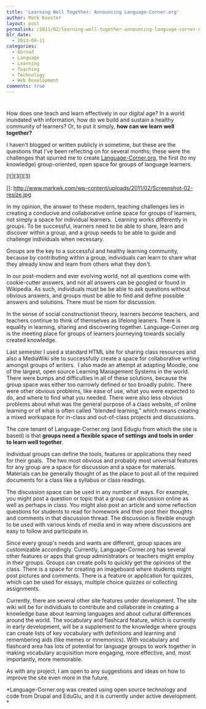 ```yaml
---
title: 'Learning Well Together: Announcing Language-Corner.org'
author: Mark Koester
layout: post
permalink: /2011/02/learning-well-together-announcing-language-corner-org.html
blr_date:
  - 2013-04-11
categories:
  - Abroad
  - Language
  - Learning
  - Teaching
  - Technology
  - Web Development
comments: true
---
```

# 

How does one teach and learn effectively in our digital age? In a world inundated with information, how do we build and sustain a healthy community of learners? Or, to put it simply, **how can we learn well together?**

I haven't blogged or written publicly in sometime, but these are the questions that I've been reflecting on for several months; these were the challenges that spurred me to create [Language-Corner.org](http://language-corner.org), the first (to my knowledge) group-oriented, open space for groups of language learners.

[![][3]][3]

 []: http://www.markwk.com/wp-content/uploads/2011/02/Screenshot-02-resize.jpg

In my opinion, the answer to these modern, teaching challenges lies in creating a conducive and collaborative online space for groups of learners, not simply a space for individual learners.  Learning works differently in groups. To be successful, learners need to be able to share, learn and discover within a group, and a group needs to be able to guide and challenge individuals when necessary.

Groups are the key to a successful and healthy learning community, because by contributing within a group, individuals can learn to share what they already know and learn from others what they don't.

In our post-modern and ever evolving world, not all questions come with cookie-cutter answers, and not all answers can be googled or found in Wikipedia. As such, individuals must be be able to ask questions without obvious answers, and groups must be able to find and define possible answers and solutions. There must be room for discussion.

In the sense of social constructionist theory, learners become teachers, and teachers continue to think of themselves as lifelong leaners. There is equality in learning, sharing and discovering together. Language-Corner.org is the meeting place for groups of learners journeying towards socially created knowledge.

Last semester I used a standard HTML site for sharing class resources and also a MediaWiki site to successfully create a space for collaborative writing amongst groups of writers.  I also made an attempt at adapting Moodle, one of the largest, open source Learning Management Systems in the world. There were bumps and difficulties in all of these solutions, because the group space was either too narrowly defined or too broadly public. There were other obvious problems, like ease of use, what you were expected to do, and where to find what you needed. There were also less obvious problems about what was the general purpose of a class website, of online learning or of what is often called "blended learning," which means creating a mixed workspace for in-class and out-of-class projects and discussions.

The core tenant of Language-Corner.org (and Eduglu from which the site is based) is that **groups need a flexible space of settings and tools in order to learn well together**.

Individual groups can define the tools, features or applications they need for their goals.  The two most obvious and probably most universal features for any group are a space for discussion and a space for materials. Materials can be generally thought of as the place to post all of the required documents for a class like a syllabus or class readings.

The discussion space can be used in any number of ways. For example, you might post a question or topic that a group can discussion online as well as perhaps in class. You might also post an article and some reflection questions for students to read for homework and then post their thoughts and comments in that discussion thread. The discussion is flexible enough to be used with various kinds of media and in way where discussions are easy to follow and participate in.

Since every group's needs and wants are different, group spaces are customizable accordingly. Currently, Language-Corner.org has several other features or apps that group administrators or teachers might employ in their groups. Groups can create polls to quickly get the opinions of the class. There is a space for creating an imageboard where students might post pictures and comments. There is a feature or application for quizzes, which can be used for essays, multiple choice quizzes or collecting assignments.

Currently, there are several other site features under development. The site wiki will be for individuals to contribute and collaborate in creating a knowledge base about learning languages and about cultural differences around the world. The vocabulary and flashcard feature, which is currently in early development, will be a supplement to the knowledge where groups can create lists of key vocabulary with definitions and learning and remembering aids (like memes or mnemonics). With vocabulary and flashcard area has lots of potential for language groups to work together in making vocabulary acquisition more engaging, more effective, and, most importantly, more memorable.

As with any project, I am open to any suggestions and ideas on how to improve the site even more in the future.

*Language-Corner.org was created using open source technology and code from Drupal and EduGlu, and it is currently under active development. *